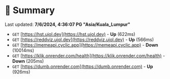 # 📖 Summary
Last updated: **7/6/2024, 4:36:07 PG "Asia/Kuala_Lumpur"**

- `GET` [https://hst.ujol.dev](https://hst.ujol.dev) - **Up** (622ms)
- `GET` [https://reddviz.ujol.dev](https://reddviz.ujol.dev) - **Up** (566ms)
- `GET` [https://memeapi.cyclic.app](https://memeapi.cyclic.app) - **Down** (10014ms)
- `GET` [https://klik.onrender.com/health](https://klik.onrender.com/health) - **Down** (205ms)
- `GET` [https://dumb.onrender.com](https://dumb.onrender.com) - **Up** (926ms)
